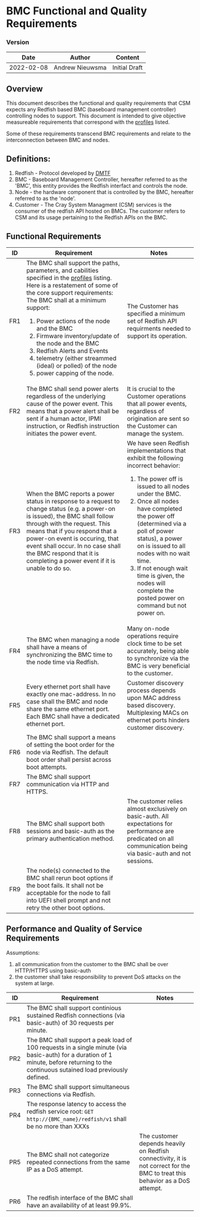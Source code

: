 # BMC Functional and Quality Requirements


### Version
| Date  |  Author | Content  |
|---|---|---|
|  2022-02-08 | Andrew Nieuwsma  | Initial Draft  |


## Overview

This document describes the functional and quality requirements that CSM expects any Redfish based BMC (baseboard management controller) controlling nodes to support.  This document is intended to give objective measureable requirements that correspond with the [profiles](../profiles/) listed.

Some of these requirements transcend BMC requirements and relate to the interconnection between BMC and nodes. 

## Definitions:

1. Redfish - Protocol developed by [DMTF](https://www.dmtf.org/standards/redfish)
2. BMC - Baseboard Management Controller, hereafter referred to as the 'BMC', this entity provides the Redfish interfact and controls the node.
3. Node - the hardware component that is controlled by the BMC, hereafter referred to as the 'node'.
4. Customer - The Cray System Managment (CSM) services is the consumer of the redfish API hosted on BMCs.  The customer refers to CSM and its usage pertaining to the Redfish APIs on the BMC.


## Functional Requirements

|  ID  |  Requirement | Notes  |
|---|---|---|
|  FR1 | The BMC shall support the paths, parameters, and cabilities specified in the [profiles](../profiles/) listing.   Here is a restatement of some of the core support requirements: The BMC shall at a minimum support: <ol><li>Power actions of the node and the BMC</li><li>Firmware inventory/update of the node and the BMC</li><li>Redfish Alerts and Events</li><li>telemetry (either streammed (ideal) or polled) of the node</li><li>power capping of the node.</li></ol> | The Customer has specified a minimum set of Redfish API requirments needed to support its operation. |
| FR2 | The BMC shall send power alerts regardless of the underlying cause of the power event.  This means that a power alert shall be sent if a human actor, IPMI instruction, or Redfish instruction initiates the power event. | It is crucial to the Customer operations that all power events, regardless of origination are sent so the Customer can manage the system. |
| FR3 | When the BMC reports a power status in response to a request to change status (e.g. a power-on is issued), the BMC shall follow through with the request.  This means that if you respond that a power-on event is occuring, that event shall occur. In no case shall the BMC respond that it is completing a power event if it is unable to do so. | We have seen Redfish implementations that exhibit the following incorrect behavior: <ol><li>The power off is issued to all nodes under the BMC.</li><li> Once all nodes have completed the power off (determined via a poll of power status), a power on is issued to all nodes with no wait time.</li><li>If not enough wait time is given, the nodes will complete the posted power on command but not power on.</li></oi>  |
| FR4 | The BMC when managing a node shall have a means of synchronizing the BMC time to the node time via Redfish. | Many on-node operations require clock time to be set accurately, being able to synchronize via the BMC is very beneficial to the customer. |
| FR5 | Every ethernet port shall have exactly one mac-address.  In no case shall the BMC and node share the same ethernet port. Each BMC shall have a dedicated ethernet port. | Customer discovery process depends upon MAC address based discovery. Multiplexing MACs on ethernet ports hinders customer discovery. |
| FR6 | The BMC shall support a means of setting the boot order for the node via Redfish.  The default boot order shall persist across boot attempts. | |
| FR7 | The BMC shall support communication via HTTP and HTTPS.  | |
| FR8 | The BMC shall support both sessions and basic-auth as the primary authentication method. | The customer relies almost exclusively on basic-auth. All expectations for performance are predicated on all communication being via basic-auth and not sessions. |
| FR9 | The node(s) connected to the BMC shall rerun boot options if the boot fails.   It shall not be acceptable for the node to fall into UEFI shell prompt and not retry the other boot options. |  |

## Performance and Quality of Service Requirements

Assumptions:
1. all communication from the customer to the BMC shall be over HTTP/HTTPS using basic-auth
2. the customer shall take responsibility to prevent DoS attacks on the system at large. 

|  ID  |  Requirement | Notes  |
|---|---|---|
| PR1 | The BMC shall support continious sustained Redfish connections (via basic-auth) of 30 requests per minute. | |
| PR2 | The BMC shall support a peak load of 100 requests in a single minute (via basic-auth) for a duration of 1 minute, before returning to the continuous sutained load previously defined. | |
| PR3 | The BMC shall support simultaneous connections via Redfish. | |
| PR4 | The response latency to access the redfish service root: `GET http://{BMC_name}/redfish/v1` shall be no more than XXXs | |
| PR5 | The BMC shall not categorize repeated connections from the same IP as a DoS attempt. | The customer depends heavily on Redfish connectivity, it is not correct for the BMC to treat this behavior as a DoS attempt. |
| PR6 | The redfish interface of the BMC shall have an availability of at least 99.9%. | |